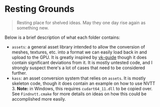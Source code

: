 # Resting Grounds

> Resting place for shelved ideas. May they one day rise again as something new.

Below is a brief description of what each folder contains:

* `assets`: a general asset library intended to allow the conversion of meshes, textures,
  etc. into a format we can easily load back in and upload to the GPU. It is greatly
  inspired by [vk-guide](https://vkguide.dev/docs/extra-chapter/asset_system/) though it
  does contain significant deviations from it. It is mostly untested code, and I strongly
  suspect there's a lot of cases that need to be considered further.
* `kass`: an asset conversion system that relies on `assets`. It is mostly skeleton code,
  though it does contain an example on how to use NVTT 3. **Note:** in Windows, this
  requires `cudart64_11.dll` to be copied over. See `Findnvtt.cmake` for more details on
  ideas on how this could be accomplished more easily.
